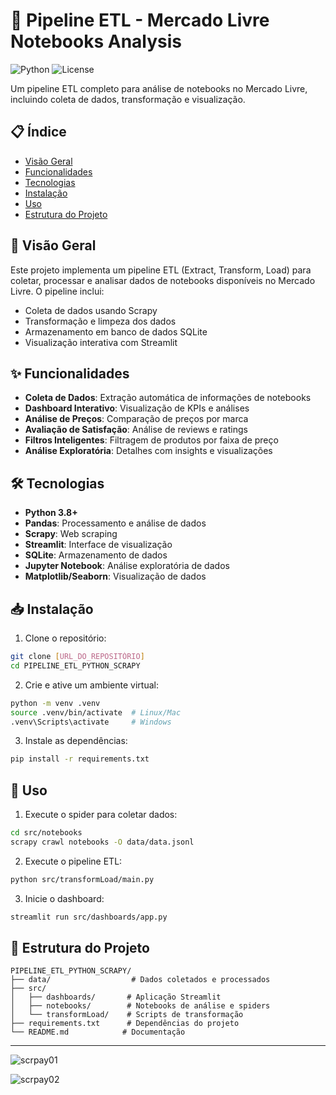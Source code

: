 # 🚀 Pipeline ETL - Mercado Livre Notebooks Analysis

![Python](https://img.shields.io/badge/python-3.8%2B-blue)
![License](https://img.shields.io/badge/license-MIT-green)

Um pipeline ETL completo para análise de notebooks no Mercado Livre, incluindo coleta de dados, transformação e visualização.

## 📋 Índice

- [Visão Geral](#-visão-geral)
- [Funcionalidades](#-funcionalidades)
- [Tecnologias](#-tecnologias)
- [Instalação](#-instalação)
- [Uso](#-uso)
- [Estrutura do Projeto](#-estrutura-do-projeto)


## 🌟 Visão Geral

Este projeto implementa um pipeline ETL (Extract, Transform, Load) para coletar, processar e analisar dados de notebooks disponíveis no Mercado Livre. O pipeline inclui:

- Coleta de dados usando Scrapy
- Transformação e limpeza dos dados
- Armazenamento em banco de dados SQLite
- Visualização interativa com Streamlit

## ✨ Funcionalidades

- **Coleta de Dados**: Extração automática de informações de notebooks
- **Dashboard Interativo**: Visualização de KPIs e análises
- **Análise de Preços**: Comparação de preços por marca
- **Avaliação de Satisfação**: Análise de reviews e ratings
- **Filtros Inteligentes**: Filtragem de produtos por faixa de preço
- **Análise Exploratória**: Detalhes com insights e visualizações

## 🛠️ Tecnologias

- **Python 3.8+**
- **Pandas**: Processamento e análise de dados
- **Scrapy**: Web scraping
- **Streamlit**: Interface de visualização
- **SQLite**: Armazenamento de dados
- **Jupyter Notebook**: Análise exploratória de dados
- **Matplotlib/Seaborn**: Visualização de dados

## 📥 Instalação

1. Clone o repositório:
```bash
git clone [URL_DO_REPOSITÓRIO]
cd PIPELINE_ETL_PYTHON_SCRAPY
```

2. Crie e ative um ambiente virtual:
```bash
python -m venv .venv
source .venv/bin/activate  # Linux/Mac
.venv\Scripts\activate     # Windows
```

3. Instale as dependências:
```bash
pip install -r requirements.txt
```

## 🚀 Uso

1. Execute o spider para coletar dados:
```bash
cd src/notebooks
scrapy crawl notebooks -O data/data.jsonl
```

2. Execute o pipeline ETL:
```bash
python src/transformLoad/main.py
```

3. Inicie o dashboard:
```bash
streamlit run src/dashboards/app.py
```

## 📁 Estrutura do Projeto

```
PIPELINE_ETL_PYTHON_SCRAPY/
├── data/                  # Dados coletados e processados
├── src/
│   ├── dashboards/       # Aplicação Streamlit
│   ├── notebooks/        # Notebooks de análise e spiders
│   └── transformLoad/    # Scripts de transformação
├── requirements.txt      # Dependências do projeto
└── README.md            # Documentação
```
------

![scrpay01](https://github.com/user-attachments/assets/f65fc04d-8130-43e8-a6d0-f2f4f96aae10)

![scrpay02](https://github.com/user-attachments/assets/4e19721d-a9cd-4b95-9542-db6f335ab937)



